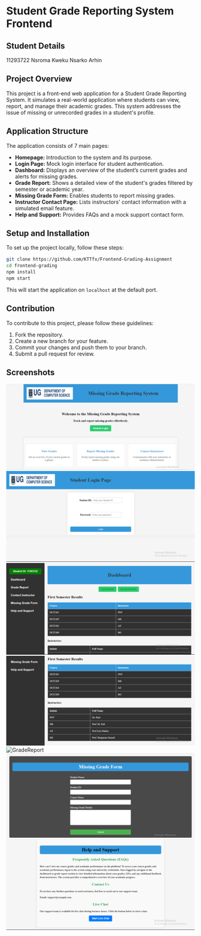# Student Grade Reporting System Frontend

## Student Details
11293722
Nsroma Kweku Nsarko Arhin 

## Project Overview

This project is a front-end web application for a Student Grade Reporting System. It simulates a real-world application where students can view, report, and manage their academic grades. This system addresses the issue of missing or unrecorded grades in a student's profile.

## Application Structure

The application consists of 7 main pages:

- **Homepage:** Introduction to the system and its purpose.
- **Login Page:** Mock login interface for student authentication.
- **Dashboard:** Displays an overview of the student’s current grades and alerts for missing grades.
- **Grade Report:** Shows a detailed view of the student's grades filtered by semester or academic year.
- **Missing Grade Form:** Enables students to report missing grades.
- **Instructor Contact Page:** Lists instructors' contact information with a simulated email feature.
- **Help and Support:** Provides FAQs and a mock support contact form.


## Setup and Installation

To set up the project locally, follow these steps:

```bash
git clone https://github.com/KTTfx/Frontend-Grading-Assignment
cd frontend-grading
npm install
npm start
```

This will start the application on `localhost` at the default port.

## Contribution

To contribute to this project, please follow these guidelines:

1. Fork the repository.
2. Create a new branch for your feature.
3. Commit your changes and push them to your branch.
4. Submit a pull request for review.

## Screenshots

![Frontpage](./frontpage.jpg)
![Login](./loginpage.jpg)
![Dashboard](./dashboard.jpg)
![Dashboard](./dashboard2.jpg)
![GradeReport](./gradereport)
![MissingGrade](./missinggrade.jpg)
![Help](./help.jpg)




